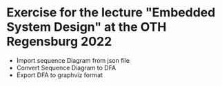 # Exercise for the lecture "Embedded System Design" at the OTH Regensburg 2022

* Import sequence Diagram from json file
* Convert Sequence Diagram to DFA
* Export DFA to graphviz format
